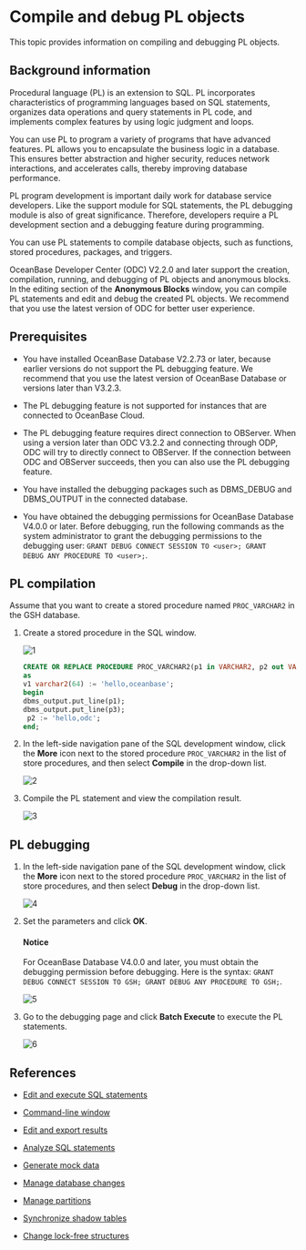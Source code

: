 # Compile and debug PL objects

This topic provides information on compiling and debugging PL objects.

## Background information

Procedural language (PL) is an extension to SQL. PL incorporates characteristics of programming languages based on SQL statements, organizes data operations and query statements in PL code, and implements complex features by using logic judgment and loops.

You can use PL to program a variety of programs that have advanced features. PL allows you to encapsulate the business logic in a database. This ensures better abstraction and higher security, reduces network interactions, and accelerates calls, thereby improving database performance.

PL program development is important daily work for database service developers. Like the support module for SQL statements, the PL debugging module is also of great significance. Therefore, developers require a PL development section and a debugging feature during programming.

You can use PL statements to compile database objects, such as functions, stored procedures, packages, and triggers.

OceanBase Developer Center (ODC) V2.2.0 and later support the creation, compilation, running, and debugging of PL objects and anonymous blocks. In the editing section of the **Anonymous Blocks** window, you can compile PL statements and edit and debug the created PL objects. We recommend that you use the latest version of ODC for better user experience.

## Prerequisites

- You have installed OceanBase Database V2.2.73 or later, because earlier versions do not support the PL debugging feature. We recommend that you use the latest version of OceanBase Database or versions later than V3.2.3.

- The PL debugging feature is not supported for instances that are connected to OceanBase Cloud.

- The PL debugging feature requires direct connection to OBServer. When using a version later than ODC V3.2.2 and connecting through ODP, ODC will try to directly connect to OBServer. If the connection between ODC and OBServer succeeds, then you can also use the PL debugging feature.

- You have installed the debugging packages such as DBMS_DEBUG and DBMS_OUTPUT in the connected database.

- You have obtained the debugging permissions for OceanBase Database V4.0.0 or later. Before debugging, run the following commands as the system administrator to grant the debugging permissions to the debugging user: <code>GRANT DEBUG CONNECT SESSION TO \<user\>; GRANT DEBUG ANY PROCEDURE TO \<user\>;</code>.

## PL compilation

Assume that you want to create a stored procedure named `PROC_VARCHAR2` in the GSH database.

1. Create a stored procedure in the SQL window.

   ![1](https://obbusiness-private.oss-cn-shanghai.aliyuncs.com/doc/img/odc/420/1300.data-Lifecycle-management/200.pl-compile-and-debug/1%20EN.png)

   ```sql
   CREATE OR REPLACE PROCEDURE PROC_VARCHAR2(p1 in VARCHAR2, p2 out VARCHAR2, p3 in out VARCHAR2)
   as
   v1 varchar2(64) := 'hello,oceanbase';
   begin
   dbms_output.put_line(p1);
   dbms_output.put_line(p3);
    p2 := 'hello,odc';
   end;
   ```

2. In the left-side navigation pane of the SQL development window, click the **More** icon next to the stored procedure `PROC_VARCHAR2` in the list of store procedures, and then select **Compile** in the drop-down list.

   ![2](https://obbusiness-private.oss-cn-shanghai.aliyuncs.com/doc/img/odc/420/1300.data-Lifecycle-management/200.pl-compile-and-debug/2%20EN.png)

4. Compile the PL statement and view the compilation result.

   ![3](https://obbusiness-private.oss-cn-shanghai.aliyuncs.com/doc/img/odc/420/1300.data-Lifecycle-management/200.pl-compile-and-debug/3%20EN.png)

## PL debugging

1. In the left-side navigation pane of the SQL development window, click the **More** icon next to the stored procedure `PROC_VARCHAR2` in the list of store procedures, and then select **Debug** in the drop-down list.

   ![4](https://obbusiness-private.oss-cn-shanghai.aliyuncs.com/doc/img/odc/420/1300.data-Lifecycle-management/200.pl-compile-and-debug/4%20EN.png)

2. Set the parameters and click **OK**.

    <main id="notice" type='notice'>
       <h4>Notice</h4>
       <P>For OceanBase Database V4.0.0 and later, you must obtain the debugging permission before debugging. Here is the syntax: <code>GRANT DEBUG CONNECT SESSION TO GSH; GRANT DEBUG ANY PROCEDURE TO GSH;</code>.
       </p>
    </main>

   ![5](https://obbusiness-private.oss-cn-shanghai.aliyuncs.com/doc/img/odc/420/1300.data-Lifecycle-management/200.pl-compile-and-debug/5%20EN.png)

3. Go to the debugging page and click **Batch Execute** to execute the PL statements.

   ![6](https://obbusiness-private.oss-cn-shanghai.aliyuncs.com/doc/img/odc/420/1300.data-Lifecycle-management/200.pl-compile-and-debug/6%20EN.png)

## References

- [Edit and execute SQL statements](1.sql-editing-and-execution.md)

- [Command-line window](3.command-line-window.md)

- [Edit and export results](4.result-editing-and-exporting.md)

- [Analyze SQL statements](5.perform-analysis.md)

- [Generate mock data](6.data-mocking.md)

- [Manage database changes](7.database-change.md)

- [Manage partitions](8.partition-scheme.md)

- [Synchronize shadow tables](9.shadow-table-synchronization.md)

- [Change lock-free structures](10.table-structure-change.md)
